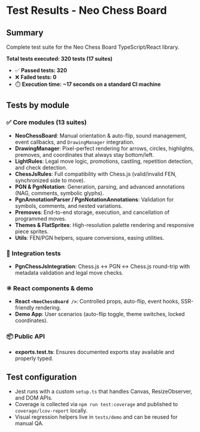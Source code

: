 # Test Results - Neo Chess Board

## Summary

Complete test suite for the Neo Chess Board TypeScript/React library.

**Total tests executed: 320 tests (17 suites)**

- ✅ **Passed tests: 320**
- ❌ **Failed tests: 0**
- ⏱️ **Execution time: ~17 seconds on a standard CI machine**

## Tests by module

### ✅ Core modules (13 suites)

- **NeoChessBoard**: Manual orientation & auto-flip, sound management, event callbacks, and `DrawingManager` integration.
- **DrawingManager**: Pixel-perfect rendering for arrows, circles, highlights, premoves, and coordinates that always stay bottom/left.
- **LightRules**: Legal move logic, promotions, castling, repetition detection, and check detection.
- **ChessJsRules**: Full compatibility with Chess.js (valid/invalid FEN, synchronized side to move).
- **PGN & PgnNotation**: Generation, parsing, and advanced annotations (NAG, comments, symbolic glyphs).
- **PgnAnnotationParser / PgnNotationAnnotations**: Validation for symbols, comments, and nested variations.
- **Premoves**: End-to-end storage, execution, and cancellation of programmed moves.
- **Themes & FlatSprites**: High-resolution palette rendering and responsive piece sprites.
- **Utils**: FEN/PGN helpers, square conversions, easing utilities.

### 🔗 Integration tests

- **PgnChessJsIntegration**: Chess.js ↔ PGN ↔ Chess.js round-trip with metadata validation and legal move checks.

### ⚛️ React components & demo

- **React `<NeoChessBoard />`**: Controlled props, auto-flip, event hooks, SSR-friendly rendering.
- **Demo App**: User scenarios (auto-flip toggle, theme switches, locked coordinates).

### 📦 Public API

- **exports.test.ts**: Ensures documented exports stay available and properly typed.

## Test configuration

- Jest runs with a custom `setup.ts` that handles Canvas, ResizeObserver, and DOM APIs.
- Coverage is collected via `npm run test:coverage` and published to `coverage/lcov-report` locally.
- Visual regression helpers live in `tests/demo` and can be reused for manual QA.
